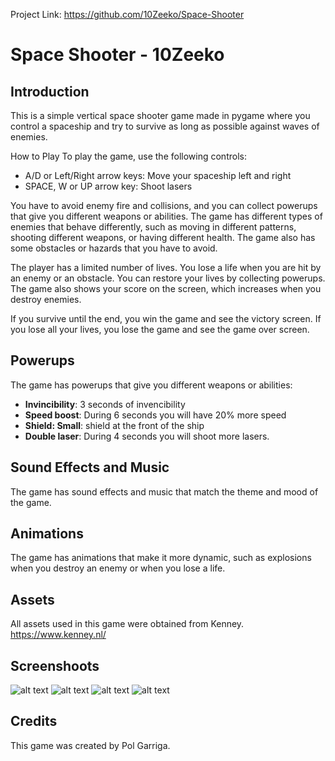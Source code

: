 Project Link:
https://github.com/10Zeeko/Space-Shooter

# Space Shooter - 10Zeeko
## Introduction
This is a simple vertical space shooter game made in pygame where you control a spaceship and try to survive as long as possible against waves of enemies. 

How to Play
To play the game, use the following controls:

- A/D or Left/Right arrow keys: Move your spaceship left and right
- SPACE, W or UP arrow key: Shoot lasers

You have to avoid enemy fire and collisions, and you can collect powerups that give you different weapons or abilities. The game has different types of enemies that behave differently, such as moving in different patterns, shooting different weapons, or having different health. The game also has some obstacles or hazards that you have to avoid.

The player has a limited number of lives. You lose a life when you are hit by an enemy or an obstacle. You can restore your lives by collecting powerups. The game also shows your score on the screen, which increases when you destroy enemies.

If you survive until the end, you win the game and see the victory screen. If you lose all your lives, you lose the game and see the game over screen.

## Powerups
The game has powerups that give you different weapons or abilities:
- **Invincibility**: 3 seconds of invencibility
- **Speed boost**: During 6 seconds you will have 20% more speed
- **Shield: Small**: shield at the front of the ship
- **Double laser**: During 4 seconds you will shoot more lasers.

## Sound Effects and Music
The game has sound effects and music that match the theme and mood of the game.

## Animations
The game has animations that make it more dynamic, such as explosions when you destroy an enemy or when you lose a life.

## Assets
All assets used in this game were obtained from Kenney. https://www.kenney.nl/

## Screenshoots
![alt text](https://github.com/10Zeeko/Space-Shooter/blob/main/assets/screenhots/Screenshot_1.png)
![alt text](https://github.com/10Zeeko/Space-Shooter/blob/main/assets/screenhots/Screenshot_2.png)
![alt text](https://github.com/10Zeeko/Space-Shooter/blob/main/assets/screenhots/Screenshot_3.png)
![alt text](https://github.com/10Zeeko/Space-Shooter/blob/main/assets/screenhots/Screenshot_4.png)

## Credits
This game was created by Pol Garriga.